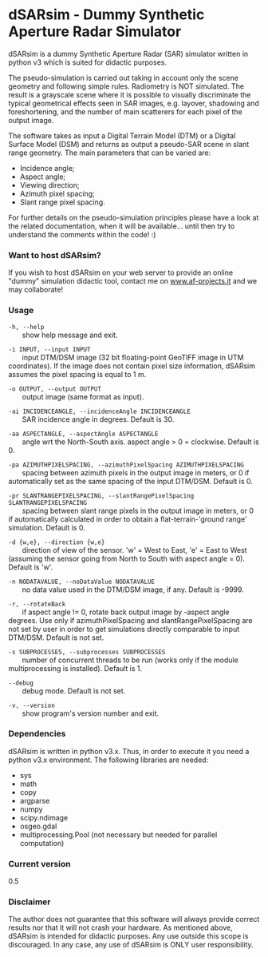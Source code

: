 # dSARsim - Dummy Synthetic Aperture Radar Simulator

dSARsim is a dummy Synthetic Aperture Radar (SAR) simulator written in python v3 which is suited for didactic purposes.

The pseudo-simulation is carried out taking in account only the scene geometry and following simple rules. Radiometry is NOT simulated. The result is a grayscale scene where it is possible to visually discriminate the typical geometrical effects seen in SAR images, e.g. layover, shadowing and foreshortening, and the number of main scatterers for each pixel of the output image.

The software takes as input a Digital Terrain Model (DTM) or a Digital Surface Model (DSM) and returns as output a pseudo-SAR scene in slant range geometry. The main parameters that can be varied are:

  - Incidence angle;
  - Aspect angle;
  - Viewing direction;
  - Azimuth pixel spacing;
  - Slant range pixel spacing.

For further details on the pseudo-simulation principles please have a look at the related documentation, when it will be available... until then try to understand the comments within the code! :)

### Want to host dSARsim?

If you wish to host dSARsim on your web server to provide an online "dummy" simulation didactic tool, contact me on www.af-projects.it and we may collaborate!

### Usage

`-h, --help`<br>
&nbsp;&nbsp;&nbsp;&nbsp;&nbsp;&nbsp; show help message and exit.
 
`-i INPUT, --input INPUT`<br>
&nbsp;&nbsp;&nbsp;&nbsp;&nbsp;&nbsp; input DTM/DSM image (32 bit floating-point GeoTIFF image in UTM coordinates). If the image does not contain pixel size information, dSARsim assumes the pixel spacing is equal to 1 m.

`-o OUTPUT, --output OUTPUT`<br>
&nbsp;&nbsp;&nbsp;&nbsp;&nbsp;&nbsp; output image (same format as input).

`-ai INCIDENCEANGLE, --incidenceAngle INCIDENCEANGLE`<br>
&nbsp;&nbsp;&nbsp;&nbsp;&nbsp;&nbsp; SAR incidence angle in degrees. Default is 30.

`-aa ASPECTANGLE, --aspectAngle ASPECTANGLE`<br>
&nbsp;&nbsp;&nbsp;&nbsp;&nbsp;&nbsp; angle wrt the North-South axis. aspect angle > 0 = clockwise. Default is 0.

`-pa AZIMUTHPIXELSPACING, --azimuthPixelSpacing AZIMUTHPIXELSPACING`<br>
&nbsp;&nbsp;&nbsp;&nbsp;&nbsp;&nbsp; spacing between azimuth pixels in the output image in meters, or 0 if automatically set as the same spacing of the input DTM/DSM. Default is 0.

`-pr SLANTRANGEPIXELSPACING, --slantRangePixelSpacing SLANTRANGEPIXELSPACING`<br>
&nbsp;&nbsp;&nbsp;&nbsp;&nbsp;&nbsp; spacing between slant range pixels in the output image in meters, or 0 if automatically calculated in order to obtain a flat-terrain-'ground range' simulation. Default is 0.

`-d {w,e}, --direction {w,e}`<br>
&nbsp;&nbsp;&nbsp;&nbsp;&nbsp;&nbsp; direction of view of the sensor. 'w' = West to East, 'e' = East to West (assuming the sensor going from North to South with aspect angle = 0). Default is 'w'.

`-n NODATAVALUE, --noDataValue NODATAVALUE`<br>
&nbsp;&nbsp;&nbsp;&nbsp;&nbsp;&nbsp; no data value used in the DTM/DSM image, if any. Default is -9999.

`-r, --rotateBack`<br>
&nbsp;&nbsp;&nbsp;&nbsp;&nbsp;&nbsp; if aspect angle != 0, rotate back output image by -aspect angle degrees. Use only if azimuthPixelSpacing and slantRangePixelSpacing are not set by user in order to get simulations directly comparable to input DTM/DSM. Default is not set.

`-s SUBPROCESSES, --subprocesses SUBPROCESSES`<br>
&nbsp;&nbsp;&nbsp;&nbsp;&nbsp;&nbsp; number of concurrent threads to be run (works only if the module multiprocessing is installed). Default is 1.

`--debug`<br>
&nbsp;&nbsp;&nbsp;&nbsp;&nbsp;&nbsp; debug mode. Default is not set.

`-v, --version`<br>
&nbsp;&nbsp;&nbsp;&nbsp;&nbsp;&nbsp; show program's version number and exit.

### Dependencies

dSARsim is written in python v3.x. Thus, in order to execute it you need a python v3.x environment. The following libraries are needed:

  - sys
  - math
  - copy
  - argparse
  - numpy
  - scipy.ndimage
  - osgeo.gdal
  - multiprocessing.Pool (not necessary but needed for parallel computation)
  

### Current version
0.5

### Disclaimer

The author does not guarantee that this software will always provide correct results nor that it will not crash your hardware. As mentioned above, dSARsim is intended for didactic purposes. Any use outside this scope is discouraged. In any case, any use of dSARsim is ONLY user responsibility.
